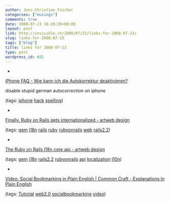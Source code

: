 ```yaml
---
author: Jens-Christian Fischer
categories: ["musings"]
comments: true
date: 2008-07-23 16:28:20+00:00
layout: post
link: http://invisible.ch/2008/07/23/links-for-2008-07-23/
slug: links-for-2008-07-23
tags: ["blog"]
title: links for 2008-07-23
type: post
wordpress_id: 681
---
```



	
  * 
		

[iPhone FAQ - Wie kann ich die Autokorrektur deaktivieren?](http://www.iphonefaq.info/content/4/22/de/wie-kann-ich-die-autokorrektur-deaktivieren.html)


		

disable stupid german autocorrection on iphone


		

(tags: [iphone](http://del.icio.us/jaycee/iphone) [hack](http://del.icio.us/jaycee/hack) [spelling](http://del.icio.us/jaycee/spelling))


	

	
  * 
		

[Finally. Ruby on Rails gets internationalized - artweb design](http://www.artweb-design.de/2008/7/18/finally-ruby-on-rails-gets-internationalized)


		

(tags: [gem](http://del.icio.us/jaycee/gem) [i18n](http://del.icio.us/jaycee/i18n) [rails](http://del.icio.us/jaycee/rails) [ruby](http://del.icio.us/jaycee/ruby) [rubyonrails](http://del.icio.us/jaycee/rubyonrails) [web](http://del.icio.us/jaycee/web) [rails2.2](http://del.icio.us/jaycee/rails2.2))


	

	
  * 
		

[The Ruby on Rails I18n core api - artweb design](http://www.artweb-design.de/2008/7/18/the-ruby-on-rails-i18n-core-api)


		

(tags: [gem](http://del.icio.us/jaycee/gem) [i18n](http://del.icio.us/jaycee/i18n) [rails2.2](http://del.icio.us/jaycee/rails2.2) [rubyonrails](http://del.icio.us/jaycee/rubyonrails) [api](http://del.icio.us/jaycee/api) [localization](http://del.icio.us/jaycee/localization) [l10n](http://del.icio.us/jaycee/l10n))


	

	
  * 
		

[Video: Social Bookmarking in Plain English | Common Craft - Explanations In Plain English](http://www.commoncraft.com/bookmarking-plain-english)


		

(tags: [Tutorial](http://del.icio.us/jaycee/Tutorial) [web2.0](http://del.icio.us/jaycee/web2.0) [socialbookmarking](http://del.icio.us/jaycee/socialbookmarking) [video](http://del.icio.us/jaycee/video))


	


